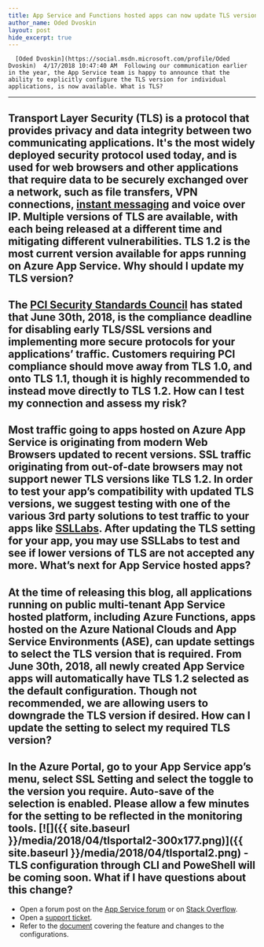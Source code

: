 ```yaml
---
title: App Service and Functions hosted apps can now update TLS versions!
author_name: Oded Dvoskin
layout: post
hide_excerpt: true
---
```

      [Oded Dvoskin](https://social.msdn.microsoft.com/profile/Oded Dvoskin)  4/17/2018 10:47:40 AM  Following our communication earlier in the year, the App Service team is happy to announce that the ability to explicitly configure the TLS version for individual applications, is now available. What is TLS?
------------

 Transport Layer Security (TLS) is a protocol that provides privacy and data integrity between two communicating applications. It's the most widely deployed security protocol used today, and is used for web browsers and other applications that require data to be securely exchanged over a network, such as file transfers, VPN connections, [instant messaging](http://searchunifiedcommunications.techtarget.com/definition/instant-messaging) and voice over IP. Multiple versions of TLS are available, with each being released at a different time and mitigating different vulnerabilities. TLS 1.2 is the most current version available for apps running on Azure App Service. Why should I update my TLS version?
-----------------------------------

 The [PCI Security Standards Council](https://www.pcisecuritystandards.org/) has stated that June 30th, 2018, is the compliance deadline for disabling early TLS/SSL versions and implementing more secure protocols for your applications’ traffic. Customers requiring PCI compliance should move away from TLS 1.0, and onto TLS 1.1, though it is highly recommended to instead move directly to TLS 1.2. How can I test my connection and assess my risk?
------------------------------------------------

 Most traffic going to apps hosted on Azure App Service is originating from modern Web Browsers updated to recent versions. SSL traffic originating from out-of-date browsers may not support newer TLS versions like TLS 1.2. In order to test your app’s compatibility with updated TLS versions, we suggest testing with one of the various 3rd party solutions to test traffic to your apps like [SSLLabs](https://www.ssllabs.com/ssltest/viewMyClient.html). After updating the TLS setting for your app, you may use SSLLabs to test and see if lower versions of TLS are not accepted any more. What’s next for App Service hosted apps?
----------------------------------------

 At the time of releasing this blog, all applications running on public multi-tenant App Service hosted platform, including Azure Functions, apps hosted on the Azure National Clouds and App Service Environments (ASE), can update settings to select the TLS version that is required. From June 30th, 2018, all newly created App Service apps will automatically have TLS 1.2 selected as the default configuration. Though not recommended, we are allowing users to downgrade the TLS version if desired. How can I update the setting to select my required TLS version?
---------------------------------------------------------------

 In the Azure Portal, go to your App Service app’s menu, select SSL Setting and select the toggle to the version you require. Auto-save of the selection is enabled. Please allow a few minutes for the setting to be reflected in the monitoring tools. [![]({{ site.baseurl }}/media/2018/04/tlsportal2-300x177.png)]({{ site.baseurl }}/media/2018/04/tlsportal2.png)  - TLS configuration through CLI and PoweShell will be coming soon.
  What if I have questions about this change?
-------------------------------------------

  - Open a forum post on the [App Service forum](https://social.msdn.microsoft.com/forums/azure/en-us/home?forum=windowsazurewebsitespreview) or on [Stack Overflow](https://stackoverflow.com/questions/tagged/azure-web-app-service).
 - Open a [support ticket](https://portal.azure.com/#blade/Microsoft_Azure_Support/HelpAndSupportBlade/overview).
 - Refer to the [document](https://docs.microsoft.com/azure/app-service/app-service-web-tutorial-custom-ssl#enforce-tls-1112) covering the feature and changes to the configurations.
      